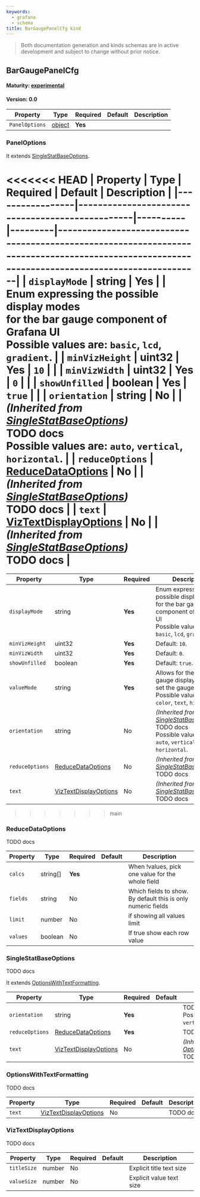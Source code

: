 ```yaml
---
keywords:
  - grafana
  - schema
title: BarGaugePanelCfg kind
---
```

> Both documentation generation and kinds schemas are in active development and subject to change without prior notice.

## BarGaugePanelCfg

#### Maturity: [experimental](../../../maturity/#experimental)
#### Version: 0.0



| Property       | Type                    | Required | Default | Description |
|----------------|-------------------------|----------|---------|-------------|
| `PanelOptions` | [object](#paneloptions) | **Yes**  |         |             |

### PanelOptions

It extends [SingleStatBaseOptions](#singlestatbaseoptions).

<<<<<<< HEAD
| Property        | Type                                            | Required | Default | Description                                                                                                                                   |
|-----------------|-------------------------------------------------|----------|---------|-----------------------------------------------------------------------------------------------------------------------------------------------|
| `displayMode`   | string                                          | **Yes**  |         | Enum expressing the possible display modes<br/>for the bar gauge component of Grafana UI<br/>Possible values are: `basic`, `lcd`, `gradient`. |
| `minVizHeight`  | uint32                                          | **Yes**  | `10`    |                                                                                                                                               |
| `minVizWidth`   | uint32                                          | **Yes**  | `0`     |                                                                                                                                               |
| `showUnfilled`  | boolean                                         | **Yes**  | `true`  |                                                                                                                                               |
| `orientation`   | string                                          | No       |         | *(Inherited from [SingleStatBaseOptions](#singlestatbaseoptions))*<br/>TODO docs<br/>Possible values are: `auto`, `vertical`, `horizontal`.   |
| `reduceOptions` | [ReduceDataOptions](#reducedataoptions)         | No       |         | *(Inherited from [SingleStatBaseOptions](#singlestatbaseoptions))*<br/>TODO docs                                                              |
| `text`          | [VizTextDisplayOptions](#viztextdisplayoptions) | No       |         | *(Inherited from [SingleStatBaseOptions](#singlestatbaseoptions))*<br/>TODO docs                                                              |
=======
| Property        | Type                                            | Required | Description                                                                                                                                   |
|-----------------|-------------------------------------------------|----------|-----------------------------------------------------------------------------------------------------------------------------------------------|
| `displayMode`   | string                                          | **Yes**  | Enum expressing the possible display modes<br/>for the bar gauge component of Grafana UI<br/>Possible values are: `basic`, `lcd`, `gradient`. |
| `minVizHeight`  | uint32                                          | **Yes**  | Default: `10`.                                                                                                                                |
| `minVizWidth`   | uint32                                          | **Yes**  | Default: `0`.                                                                                                                                 |
| `showUnfilled`  | boolean                                         | **Yes**  | Default: `true`.                                                                                                                              |
| `valueMode`     | string                                          | **Yes**  | Allows for the table cell gauge display type to set the gauge mode.<br/>Possible values are: `color`, `text`, `hidden`.                       |
| `orientation`   | string                                          | No       | *(Inherited from [SingleStatBaseOptions](#singlestatbaseoptions))*<br/>TODO docs<br/>Possible values are: `auto`, `vertical`, `horizontal`.   |
| `reduceOptions` | [ReduceDataOptions](#reducedataoptions)         | No       | *(Inherited from [SingleStatBaseOptions](#singlestatbaseoptions))*<br/>TODO docs                                                              |
| `text`          | [VizTextDisplayOptions](#viztextdisplayoptions) | No       | *(Inherited from [SingleStatBaseOptions](#singlestatbaseoptions))*<br/>TODO docs                                                              |
>>>>>>> main

### ReduceDataOptions

TODO docs

| Property | Type     | Required | Default | Description                                                   |
|----------|----------|----------|---------|---------------------------------------------------------------|
| `calcs`  | string[] | **Yes**  |         | When !values, pick one value for the whole field              |
| `fields` | string   | No       |         | Which fields to show.  By default this is only numeric fields |
| `limit`  | number   | No       |         | if showing all values limit                                   |
| `values` | boolean  | No       |         | If true show each row value                                   |

### SingleStatBaseOptions

TODO docs

It extends [OptionsWithTextFormatting](#optionswithtextformatting).

| Property        | Type                                            | Required | Default | Description                                                                              |
|-----------------|-------------------------------------------------|----------|---------|------------------------------------------------------------------------------------------|
| `orientation`   | string                                          | **Yes**  |         | TODO docs<br/>Possible values are: `auto`, `vertical`, `horizontal`.                     |
| `reduceOptions` | [ReduceDataOptions](#reducedataoptions)         | **Yes**  |         | TODO docs                                                                                |
| `text`          | [VizTextDisplayOptions](#viztextdisplayoptions) | No       |         | *(Inherited from [OptionsWithTextFormatting](#optionswithtextformatting))*<br/>TODO docs |

### OptionsWithTextFormatting

TODO docs

| Property | Type                                            | Required | Default | Description |
|----------|-------------------------------------------------|----------|---------|-------------|
| `text`   | [VizTextDisplayOptions](#viztextdisplayoptions) | No       |         | TODO docs   |

### VizTextDisplayOptions

TODO docs

| Property    | Type   | Required | Default | Description              |
|-------------|--------|----------|---------|--------------------------|
| `titleSize` | number | No       |         | Explicit title text size |
| `valueSize` | number | No       |         | Explicit value text size |


